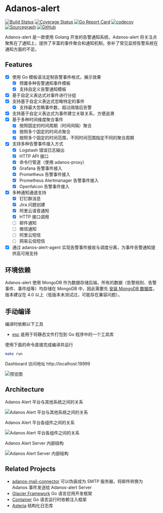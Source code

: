 # Adanos-alert

[![Build Status](https://www.travis-ci.org/mylxsw/adanos-alert.svg?branch=master)](https://www.travis-ci.org/mylxsw/adanos-alert)
[![Coverage Status](https://coveralls.io/repos/github/mylxsw/adanos-alert/badge.svg?branch=master)](https://coveralls.io/github/mylxsw/adanos-alert?branch=master)
[![Go Report Card](https://goreportcard.com/badge/github.com/mylxsw/adanos-alert)](https://goreportcard.com/report/github.com/mylxsw/adanos-alert)
[![codecov](https://codecov.io/gh/mylxsw/adanos-alert/branch/master/graph/badge.svg)](https://codecov.io/gh/mylxsw/adanos-alert)
[![Sourcegraph](https://sourcegraph.com/github.com/mylxsw/adanos-alert/-/badge.svg)](https://sourcegraph.com/github.com/mylxsw/adanos-alert?badge)
[![GitHub](https://img.shields.io/github/license/mylxsw/adanos-alert.svg)](https://github.com/mylxsw/adanos-alert)

Adanos-alert 是一款使用 Golang 开发的告警通知系统，Adanos-alert 将关注点聚焦在了通知上，提供了丰富的事件聚合和通知机制，弥补了常见监控告警系统在通知方面的不足。


## Features

- [x] 使用 Go 模板语法定制告警事件格式，展示效果
  - [x] 预置多种告警通知事件模板
  - [x] 支持自定义告警通知模板
- [x] 基于自定义表达式对事件进行分组
- [x] 支持基于自定义表达式忽略特定的事件
  - [x] 支持最大忽略事件数，超过阈值后告警
- [x] 支持基于自定义表达式为事件建立关联关系，方便追溯
- [x] 基于多种时间维度聚合事件
  - [x] 按照固定的时间周期（时间间隔）聚合
  - [x] 按照多个固定的时间点聚合
  - [x] 按照多个固定的时间范围，不同时间范围指定不同的聚合周期
- [x] 支持多种告警事件接入方式
  - [x] Logstash 错误日志输出
  - [x] HTTP API 接口
  - [x] 命令行管道（使用 adanos-proxy）
  - [x] Grafana 告警事件接入
  - [x] Prometheus 告警事件接入
  - [x] Prometheus Alertmanager 告警事件接入
  - [x] Openfalcon 告警事件接入
- [x] 多种通知通道支持
  - [x] 钉钉群消息
  - [x] Jira 问题创建
  - [x] 阿里云语音通知
  - [x] HTTP 接口调用
  - [ ] 邮件通知
  - [ ] 微信通知
  - [ ] 阿里云短信
  - [ ] 网易云信短信
- [x] 通过 adanos-alert-agent 实现告警事件接收与调度分离，为事件告警通知提供高可用支持

## 环境依赖

Adanos-alert 使用 MongoDB 作为数据存储后端，所有的数据（告警规则、告警事件、事件组等）均存储在 MongoDB 中，因此需要先 [安装 MongoDB 数据库](https://www.mongodb.com/docs/v4.4/administration/install-community/)，版本建议在 4.0 以上（低版本未测试过，可能存在兼容问题）。

## 手动编译

编译时依赖以下工具

- [esc](https://github.com/mjibson/esc) 是用于将静态文件打包到 Go 程序中的一个工具库

使用下面的命令直接完成编译并运行

```bash
make run
```

Dashboard 访问地址 http://localhost:19999

![预览图](https://ssl.aicode.cc/prometheus/20201025172345.png)

## Architecture

Adanos Alert 平台与其他系统之间的关系

![Adanos Alert 平台与其他系统之间的关系](https://ssl.aicode.cc/prometheus/20201025172918.png)

Adanos Alert 平台各组件之间的关系

![Adanos Alert 平台各组件之间的关系](https://ssl.aicode.cc/prometheus/20201025172846.png)

Adanos Alert Server 内部结构

![Adanos Alert Server 内部结构](https://ssl.aicode.cc/prometheus/20201025172817.png)

## Related Projects

- [adanos-mail-connector](https://github.com/mylxsw/adanos-mail-connector) 可以伪装成为 SMTP 服务器，将邮件转换为 Adanos 事件发送给 Adanos-alert Server
- [Glacier Framework](https://github.com/mylxsw/glacier) Go 语言应用开发框架
- [Container](https://github.com/mylxsw/container) Go 语言运行时依赖注入框架
- [Asteria](https://github.com/mylxsw/asteria) 结构化日志库
